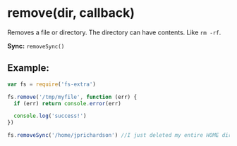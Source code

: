 # remove(dir, callback)

Removes a file or directory. The directory can have contents. Like `rm -rf`.

**Sync:** `removeSync()`


## Example:

```js
var fs = require('fs-extra')

fs.remove('/tmp/myfile', function (err) {
  if (err) return console.error(err)

  console.log('success!')
})

fs.removeSync('/home/jprichardson') //I just deleted my entire HOME directory.
```

